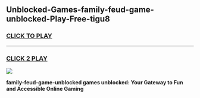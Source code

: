 
## Unblocked-Games-family-feud-game-unblocked-Play-Free-tigu8
<h3>
<a href="https://premium76.site?title=family-feud-game-unblocked&ref=10A">CLICK TO PLAY</a></h3>
<hr>

<h3>
<a href="https://premium76.site?title=family-feud-game-unblocked&ref=10A">CLICK 2 PLAY</a>
  
</h3>

<a href="https://premium76.site?title=family-feud-game-unblocked&ref=10A"><img src="https://clearcache.store/games.png"></a>


**family-feud-game-unblocked games unblocked: Your Gateway to Fun and Accessible Online Gaming**
